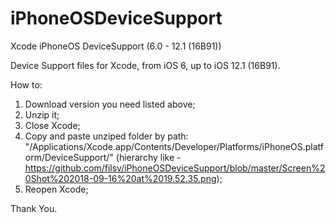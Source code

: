 # iPhoneOSDeviceSupport
Xcode iPhoneOS DeviceSupport (6.0 - 12.1 (16B91))

Device Support files for Xcode, from iOS 6, up to iOS 12.1 (16B91).

How to:

1) Download version you need listed above;
2) Unzip it;
3) Close Xcode;
4) Copy and paste unziped folder by path: "/Applications/Xcode.app/Contents/Developer/Platforms/iPhoneOS.platform/DeviceSupport/" (hierarchy like - https://github.com/filsv/iPhoneOSDeviceSupport/blob/master/Screen%20Shot%202018-09-16%20at%2019.52.35.png);
5) Reopen Xcode;

Thank You.
